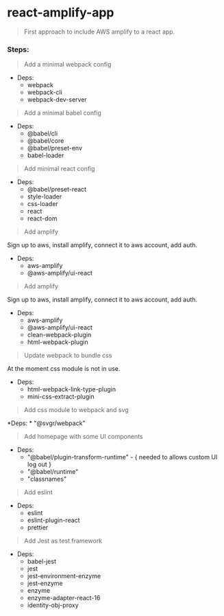# react-amplify-app

> First approach to include AWS amplify to a react app.

### Steps:

> Add a minimal webpack config

* Deps: 
    * webpack
    * webpack-cli
    * webpack-dev-server


> Add a minimal babel config

* Deps:
    * @babel/cli
    * @babel/core
    * @babel/preset-env
    * babel-loader


> Add minimal react config

* Deps:
    * @babel/preset-react
    * style-loader
    * css-loader
    * react
    * react-dom


> Add amplify

Sign up to aws, install amplify, connect it to aws account, add auth.
* Deps: 
    * aws-amplify
    * @aws-amplify/ui-react


> Add amplify

Sign up to aws, install amplify, connect it to aws account, add auth.
* Deps: 
    * aws-amplify
    * @aws-amplify/ui-react
    * clean-webpack-plugin
    * html-webpack-plugin


> Update webpack to bundle css

At the moment css module is not in use.
* Deps:
    * html-webpack-link-type-plugin
    * mini-css-extract-plugin


> Add css module to webpack and svg

*Deps: 
    *  "@svgr/webpack"


> Add homepage with some UI components

* Deps: 
    * "@babel/plugin-transform-runtime" - { needed to allows custom UI log out }
    * "@babel/runtime"
    * "classnames"

> Add eslint 

* Deps:
    * eslint
    * eslint-plugin-react
    * prettier


> Add Jest as test framework

* Deps:
    * babel-jest
    * jest
    * jest-environment-enzyme
    * jest-enzyme
    * enzyme
    * enzyme-adapter-react-16
    * identity-obj-proxy








